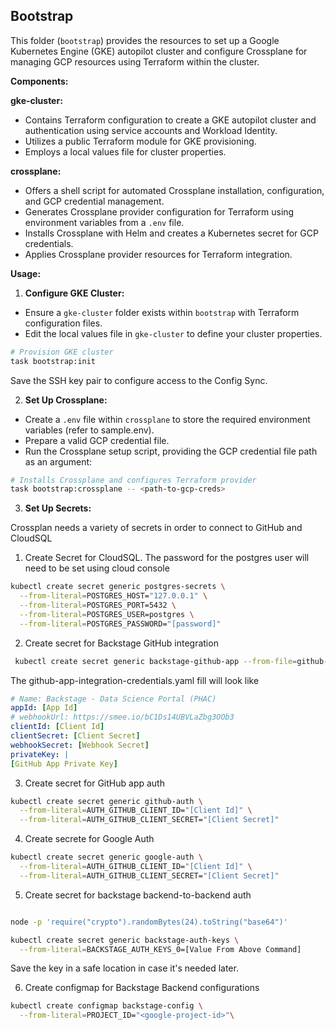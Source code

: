 ## Bootstrap

This folder (`bootstrap`) provides the resources to set up a Google Kubernetes Engine (GKE) autopilot cluster  and configure Crossplane for managing GCP resources using Terraform within the cluster.

**Components:**

**gke-cluster:**
- Contains Terraform configuration to create a GKE autopilot cluster and authentication using service accounts and Workload Identity.
- Utilizes a public Terraform module for GKE provisioning.
- Employs a local values file for cluster properties.

**crossplane:**
- Offers a shell script for automated Crossplane installation, configuration, and GCP credential management.
- Generates Crossplane provider configuration for Terraform using environment variables from a `.env` file.
- Installs Crossplane with Helm and creates a Kubernetes secret for GCP credentials.
- Applies Crossplane provider resources for Terraform integration.

**Usage:**

1. **Configure GKE Cluster:**
- Ensure a `gke-cluster` folder exists within `bootstrap` with Terraform configuration files.
- Edit the local values file in `gke-cluster` to define your cluster properties.

```bash
# Provision GKE cluster
task bootstrap:init
```

Save the SSH key pair to configure access to the Config Sync.
<!-- Before we use a Service Account. -->

2. **Set Up Crossplane:**
- Create a `.env` file within `crossplane` to store the required environment variables (refer to sample.env).
- Prepare a valid GCP credential file.
- Run the Crossplane setup script, providing the GCP credential file path as an argument:

```bash
# Installs Crossplane and configures Terraform provider
task bootstrap:crossplane -- <path-to-gcp-creds>
```

3. **Set Up Secrets:**

Crossplan needs a variety of secrets in order to connect to GitHub and CloudSQL

1. Create Secret for CloudSQL. The password for the postgres user will need to be set using cloud console
```sh
kubectl create secret generic postgres-secrets \
  --from-literal=POSTGRES_HOST="127.0.0.1" \
  --from-literal=POSTGRES_PORT=5432 \
  --from-literal=POSTGRES_USER=postgres \
  --from-literal=POSTGRES_PASSWORD="[password]"
```

2. Create secret for Backstage GitHub integration
```sh
 kubectl create secret generic backstage-github-app --from-file=github-app-integration-credentials.yaml
```

The github-app-integration-credentials.yaml fill will look like

```yaml
# Name: Backstage - Data Science Portal (PHAC)
appId: [App Id]
# webhookUrl: https://smee.io/bC1Ds14UBVLaZbg3OOb3
clientId: [Client Id]
clientSecret: [Client Secret]
webhookSecret: [Webhook Secret]
privateKey: |
[GitHub App Private Key]
```

3. Create secret for GitHub app auth
```sh
kubectl create secret generic github-auth \
  --from-literal=AUTH_GITHUB_CLIENT_ID="[Client Id]" \
  --from-literal=AUTH_GITHUB_CLIENT_SECRET="[Client Secret]"
```

4. Create secrete for Google Auth

```sh
kubectl create secret generic google-auth \
  --from-literal=AUTH_GITHUB_CLIENT_ID="[Client Id]" \
  --from-literal=AUTH_GITHUB_CLIENT_SECRET="[Client Secret]"
```

5. Create secret for backstage backend-to-backend auth

```sh

node -p 'require("crypto").randomBytes(24).toString("base64")'

kubectl create secret generic backstage-auth-keys \
  --from-literal=BACKSTAGE_AUTH_KEYS_0=[Value From Above Command]
```
Save the key in a safe location in case it's needed later.

6. Create configmap for Backstage Backend configurations
```sh
kubectl create configmap backstage-config \
  --from-literal=PROJECT_ID="<google-project-id>"\
```